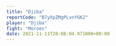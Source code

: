 ```yaml
---
title: "Djiba"
reportCode: "B7yXpZMgPLvnYGK2"
player: "Djiba"
fight: "Moroes"
date: 2021-11-11T20:08:04.971000+00:00
---
```

